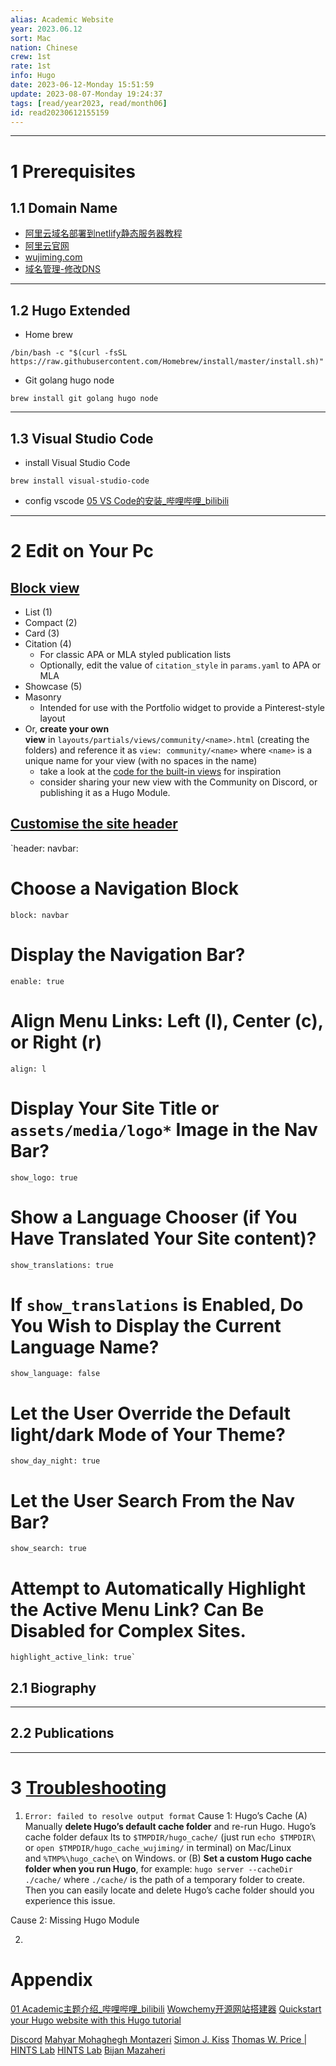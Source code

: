 ```yaml
---
alias: Academic Website
year: 2023.06.12
sort: Mac
nation: Chinese
crew: 1st
rate: 1st
info: Hugo
date: 2023-06-12-Monday 15:51:59
update: 2023-08-07-Monday 19:24:37
tags: [read/year2023, read/month06]
id: read20230612155159
---
```

---

# 1 Prerequisites

## 1.1 Domain Name

- [阿里云域名部署到netlify静态服务器教程](https://jingyan.baidu.com/article/3c343ff73872d54c3679632c.html)
- [阿里云官网](https://cn.aliyun.com/)
- [wujiming.com](https://www.wujiming.com)
- [域名管理-修改DNS](https://dc.console.aliyun.com/next/index?spm=5176.12818093.console-base.ddomain.29b916d0qKzdGB#/domain-list/all)
---

## 1.2 Hugo Extended

- Home brew
```
/bin/bash -c "$(curl -fsSL https://raw.githubusercontent.com/Homebrew/install/master/install.sh)"
```

- Git golang hugo node
```
brew install git golang hugo node
```
---

## 1.3 Visual Studio Code

- install Visual Studio Code
```
brew install visual-studio-code
```

- config vscode 
[05 VS Code的安装\_哔哩哔哩\_bilibili](https://www.bilibili.com/video/BV1m4411c7ia?p=5&vd_source=4f4f9eaa7c3c2df88a108df3464284bc)

---


# 2 Edit on Your Pc


## [Block view](https://wowchemy.com/docs/getting-started/page-builder/)
- List (1)
- Compact (2)
- Card (3)
- Citation (4)
    - For classic APA or MLA styled publication lists
    - Optionally, edit the value of `citation_style` in `params.yaml` to APA or MLA
- Showcase (5)
- Masonry
    - Intended for use with the Portfolio widget to provide a Pinterest-style layout
- Or, **create your own view** in `layouts/partials/views/community/<name>.html` (creating the folders) and reference it as `view: community/<name>` where `<name>` is a unique name for your view (with no spaces in the name)
    - take a look at the [code for the built-in views](https://github.com/wowchemy/wowchemy-hugo-themes/tree/main/modules/wowchemy/layouts/partials/views) for inspiration
    - consider sharing your new view with the Community on Discord, or publishing it as a Hugo Module.



## [Customise the site header](https://wowchemy.com/docs/getting-started/customization/)
`header:
  navbar:
# Choose a Navigation Block
    block: navbar
# Display the Navigation Bar?
    enable: true
# Align Menu Links: Left (l), Center (c), or Right (r)
    align: l
# Display Your Site Title or `assets/media/logo*` Image in the Nav Bar?
    show_logo: true
# Show a Language Chooser (if You Have Translated Your Site content)?
    show_translations: true
# If `show_translations` is Enabled, Do You Wish to Display the Current Language Name?
    show_language: false
# Let the User Override the Default light/dark Mode of Your Theme?
    show_day_night: true
# Let the User Search From the Nav Bar?
    show_search: true
# Attempt to Automatically Highlight the Active Menu Link? Can Be Disabled for Complex Sites.
    highlight_active_link: true`


## 2.1 Biography


---

## 2.2 Publications




---



# 3 [Troubleshooting](https://wowchemy.com/docs/hugo-tutorials/troubleshooting/#error-file-not-found-or-failed-to-extract)

1. `Error: failed to resolve output format`
Cause 1: Hugo’s Cache
	(A) Manually **delete Hugo’s default cache folder** and re-run Hugo. Hugo’s cache folder defaux lts to `$TMPDIR/hugo_cache/` (just run  `echo $TMPDIR\` or `open $TMPDIR/hugo_cache_wujiming/` in terminal) on Mac/Linux and `%TMP%\hugo_cache\` on Windows.
	or (B) **Set a custom Hugo cache folder when you run Hugo**, for example: `hugo server --cacheDir ./cache/` where `./cache/` is the path of a temporary folder to create. Then you can easily locate and delete Hugo’s cache folder should you experience this issue.
	
Cause 2: Missing Hugo Module

2. 


# Appendix

[01 Academic主题介绍\_哔哩哔哩\_bilibili](https://www.bilibili.com/video/BV1iA411v7Gi?p=2&vd_source=4f4f9eaa7c3c2df88a108df3464284bc)
[Wowchemy开源网站搭建器](https://wowchemy.com/)
[Quickstart your Hugo website with this Hugo tutorial](https://wowchemy.com/docs/getting-started/install-hugo-extended/)

[Discord](https://discord.com/channels/722225264733716590/738922126966521907)
[Mahyar Mohaghegh Montazeri](https://www.mahyarmmontazeri.com/)
[Simon J. Kiss](https://sjkiss.github.io/)
[Thomas W. Price | HINTS Lab](https://isnap.csc.ncsu.edu/home/public/authors/thomas-w-price/)
[HINTS Lab](https://isnap.csc.ncsu.edu/home/public/)
[Bijan Mazaheri](https://bijanmazaheri.com/)